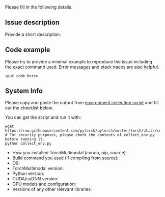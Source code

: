 Please fill in the following details.

## Issue description

Provide a short description.

## Code example

Please try to provide a minimal example to reproduce the issue
including the exact command used.
Error messages and stack traces are also helpful.

```
<put code here>
```

## System Info
Please copy and paste the output from
[environment collection script](https://raw.githubusercontent.com/pytorch/pytorch/master/torch/utils/collect_env.py)
and fill out the checklist below.

You can get the script and run it with:
```
wget https://raw.githubusercontent.com/pytorch/pytorch/master/torch/utils/collect_env.py
# For security purposes, please check the contents of collect_env.py before running it.
python collect_env.py
```

- How you installed TorchMultimodal (conda, pip, source):
- Build command you used (if compiling from source):
- OS:
- TorchMultimodal version:
- Python version:
- CUDA/cuDNN version:
- GPU models and configuration:
- Versions of any other relevant libraries:
